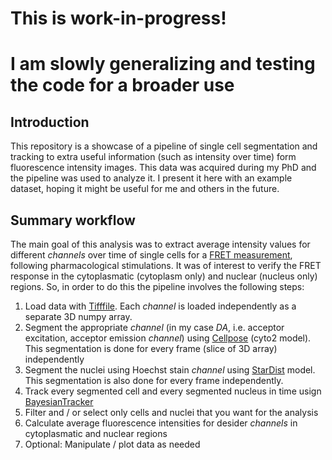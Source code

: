 # This is work-in-progress!
# I am slowly generalizing and testing the code for a broader use

## Introduction
This repository is a showcase of a pipeline of single cell segmentation and tracking to extra useful information (such as intensity over time) form fluorescence intensity images. This data was acquired during my PhD and the pipeline was used to analyze it. I present it here with an example dataset, hoping it might be useful for me and others in the future.

## Summary workflow
The main goal of this analysis was to extract average intensity values for different _channels_ over time of single cells for a [FRET measurement](https://en.wikipedia.org/wiki/F%C3%B6rster_resonance_energy_transfer), following pharmacological stimulations. It was of interest to verify the FRET response in the cytoplasmatic (cytoplasm only) and nuclear (nucleus only) regions. So, in order to do this the pipeline involves the following steps:

1. Load data with [Tifffile](https://pypi.org/project/tifffile/). Each _channel_ is loaded independently as a separate 3D numpy array.
2. Segment the appropriate _channel_ (in my case _DA_, i.e. acceptor excitation, acceptor emission _channel_) using [Cellpose](https://www.cellpose.org/) (cyto2 model). This segmentation is done for every frame (slice of 3D array) independently
3. Segment the nuclei using Hoechst stain _channel_ using [StarDist](https://github.com/stardist/stardist) model. This segmentation is also done for every frame independently.
4. Track every segmented cell and every segmented nucleus in time usign [BayesianTracker](https://github.com/quantumjot/BayesianTracker)
5. Filter and / or select only cells and nuclei that you want for the analysis
6. Calculate average fluorescence intensities for desider _channels_ in cytoplasmatic and nuclear regions
7. Optional: Manipulate / plot data as needed